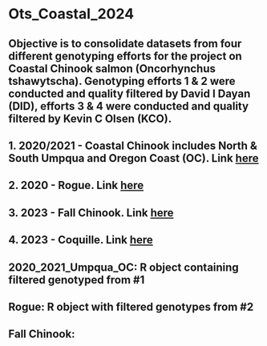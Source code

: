 # Ots_Coastal_2024
## Objective is to consolidate datasets from four different genotyping efforts for the project on Coastal Chinook salmon (Oncorhynchus tshawytscha). Genotyping efforts 1 & 2 were conducted and quality filtered by David I Dayan (DID), efforts 3 & 4 were conducted and quality filtered by Kevin C Olsen (KCO). 

## 1. 2020/2021 - Coastal Chinook includes North & South Umpqua and Oregon Coast (OC). Link [here](https://github.com/david-dayan/Umpqua_Ots_OC_or_SONCC/tree/main/genotype_data/OC_Umpqua)

## 2. 2020 - Rogue. Link [here](https://github.com/david-dayan/Umpqua_Ots_OC_or_SONCC/tree/main/genotype_data/Rogue)

## 3. 2023 - Fall Chinook. Link [here](https://github.com/Olsen-KC/Ots_Coastal_2024/tree/main/2023_Fall_Coastal_Chinook)

## 4. 2023 - Coquille. Link [here](https://github.com/Olsen-KC/Ots_COQR_2023/tree/main/filtering_record_filtered_genotypes) 

## 2020_2021_Umpqua_OC: R object containing filtered genotyped from #1 
## Rogue: R object with filtered genotypes from #2 
## Fall Chinook: 
